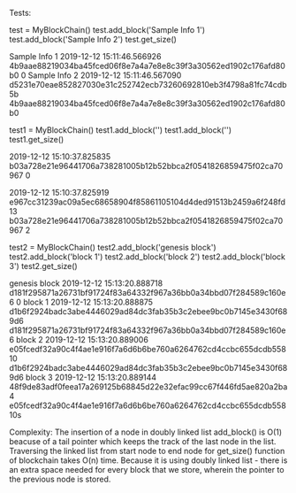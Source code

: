 Tests:

test = MyBlockChain()
test.add_block('Sample Info 1')
test.add_block('Sample Info 2')
test.get_size()

Sample Info 1
2019-12-12 15:11:46.566926
4b9aae88219034ba45fced06f8e7a4a7e8e8c39f3a30562ed1902c176afd80b0
0
Sample Info 2
2019-12-12 15:11:46.567090
d5231e70eae852827030e31c252742ecb73260692810eb3f4798a81fc74cdb5b
4b9aae88219034ba45fced06f8e7a4a7e8e8c39f3a30562ed1902c176afd80b0


test1 = MyBlockChain()
test1.add_block('')
test1.add_block('')
test1.get_size()

2019-12-12 15:10:37.825835
b03a728e21e96441706a738281005b12b52bbca2f0541826859475f02ca70967
0

2019-12-12 15:10:37.825919
e967cc31239ac09a5ec68658904f85861105104d4ded91513b2459a6f248fd13
b03a728e21e96441706a738281005b12b52bbca2f0541826859475f02ca70967
2

test2 = MyBlockChain()
test2.add_block('genesis block')
test2.add_block('block 1')
test2.add_block('block 2')
test2.add_block('block 3')
test2.get_size()

genesis block
2019-12-12 15:13:20.888718
d181f295871a26731bf91724f83a64332f967a36bb0a34bbd07f284589c160e6
0
block 1
2019-12-12 15:13:20.888875
d1b6f2924badc3abe4446029ad84dc3fab35b3c2ebee9bc0b7145e3430f689d6
d181f295871a26731bf91724f83a64332f967a36bb0a34bbd07f284589c160e6
block 2
2019-12-12 15:13:20.889006
e05fcedf32a90c4f4ae1e916f7a6d6b6be760a6264762cd4ccbc655dcdb55810
d1b6f2924badc3abe4446029ad84dc3fab35b3c2ebee9bc0b7145e3430f689d6
block 3
2019-12-12 15:13:20.889144
48f9de83adf0feea17a269125b68845d22e32efac99cc67f446fd5ae820a2ba4
e05fcedf32a90c4f4ae1e916f7a6d6b6be760a6264762cd4ccbc655dcdb55810s

Complexity:
The insertion of a node in doubly linked list add_block() is O(1) beacuse of a tail pointer which keeps the track of the last node in the list. Traversing the linked list from start node to end node for get_size() function of blockchain takes O(n) time. Because it is using doubly linked list - there is an extra space needed for every block that we store, wherein the pointer to the previous node is stored. 